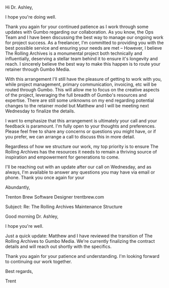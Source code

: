 Hi Dr. Ashley,

I hope you're doing well.

Thank you again for your continued patience as I work through some updates with Gumbo regarding our collaboration. As you know, the Ops Team and I have been discussing the best way to manage our ongoing work for project success. As a freelancer, I'm committed to providing you with the best possible service and ensuring your needs are met – However, I believe The Rolling Archives is a monumental project both technically and influentially, deserving a stellar team behind it to ensure it's longevity and reach. I sincerely believe the best way to make this happen is to route your retainer through Gumbo Media.

With this arrangement I'll still have the pleasure of getting to work with you, while project management, primary communication, invoicing, etc will be routed through Gumbo. This will allow me to focus on the creative aspects of the project, leveraging the full breadth of Gumbo's resources and expertise. There are still some unknowns on my end regarding potential changes to the retainer model but Matthew and I will be meeting next Wednesday to finalize the details.

I want to emphasize that this arrangement is ultimately your call and your feedback is paramount. I'm fully open to your thoughts and preferences. Please feel free to share any concerns or questions you might have, or if you prefer, we can arrange a call to discuss this in more detail.

Regardless of how we structure our work, my top priority is to ensure The Rolling Archives has the resources it needs to remain a thriving source of inspiration and empowerment for generations to come.

I'll be reaching out with an update after our call on Wednesday, and as always, I'm available to answer any questions you may have via email or phone. Thank you once again for your

Abundantly,

Trenton Brew
Software Designer
trentbrew.com

Subject: Re: The Rolling Archives Maintenance Structure

Good morning Dr. Ashley,

I hope you're well.

Just a quick update: Matthew and I have reviewed the transition of The Rolling Archives to Gumbo Media. We're currently finalizing the contract details and will reach out shortly with the specifics.

Thank you again for your patience and understanding. I'm looking forward to continuing our work together.

Best regards,

Trent

